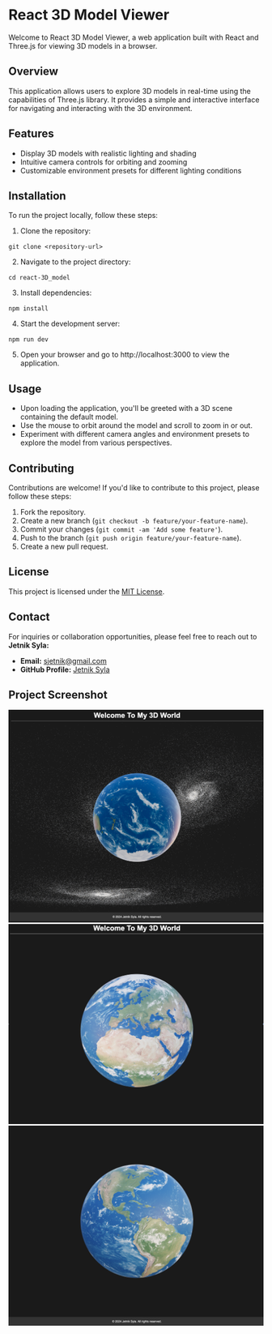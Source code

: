 # React 3D Model Viewer

Welcome to React 3D Model Viewer, a web application built with React and Three.js for viewing 3D models in a browser.

## Overview

This application allows users to explore 3D models in real-time using the capabilities of Three.js library. It provides a simple and interactive interface for navigating and interacting with the 3D environment.

## Features

- Display 3D models with realistic lighting and shading
- Intuitive camera controls for orbiting and zooming
- Customizable environment presets for different lighting conditions

## Installation

To run the project locally, follow these steps:

1. Clone the repository:

```
git clone <repository-url>
```

2. Navigate to the project directory:

```
cd react-3D_model

```

3. Install dependencies:

```
npm install
```

4. Start the development server:

```
npm run dev
```

5. Open your browser and go to http://localhost:3000 to view the application.

## Usage

- Upon loading the application, you'll be greeted with a 3D scene containing the default model.
- Use the mouse to orbit around the model and scroll to zoom in or out.
- Experiment with different camera angles and environment presets to explore the model from various perspectives.

## Contributing

Contributions are welcome! If you'd like to contribute to this project, please follow these steps:

1. Fork the repository.
2. Create a new branch (`git checkout -b feature/your-feature-name`).
3. Commit your changes (`git commit -am 'Add some feature'`).
4. Push to the branch (`git push origin feature/your-feature-name`).
5. Create a new pull request.

## License

This project is licensed under the [MIT License](LICENSE).

## Contact

For inquiries or collaboration opportunities, please feel free to reach out to **Jetnik Syla:**

- **Email:** [sjetnik@gmail.com](mailto:sjetnik@gmail.com)
- **GitHub Profile:** [Jetnik Syla](https://github.com/JetnikSyla)

## Project Screenshot

![Galaxy](src/assets/Galaxy.png)
![3d_World](src/assets/3D_World2.png)
![3d_World1](src/assets/3D_World3.png)
